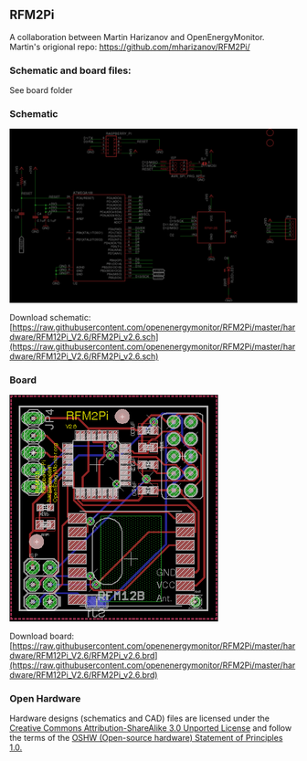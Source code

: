 ## RFM2Pi

A collaboration between Martin Harizanov and OpenEnergyMonitor. Martin's origional repo: https://github.com/mharizanov/RFM2Pi/

### Schematic and board files: 

See board folder

### Schematic

![schematic.png](schematic.png)

Download schematic: [https://raw.githubusercontent.com/openenergymonitor/RFM2Pi/master/hardware/RFM12Pi_V2.6/RFM2Pi_v2.6.sch](https://raw.githubusercontent.com/openenergymonitor/RFM2Pi/master/hardware/RFM12Pi_V2.6/RFM2Pi_v2.6.sch)

### Board

![board.png](board.png)

Download board: [https://raw.githubusercontent.com/openenergymonitor/RFM2Pi/master/hardware/RFM12Pi_V2.6/RFM2Pi_v2.6.brd](https://raw.githubusercontent.com/openenergymonitor/RFM2Pi/master/hardware/RFM12Pi_V2.6/RFM2Pi_v2.6.brd)

### Open Hardware

Hardware designs (schematics and CAD) files are licensed under the [Creative Commons Attribution-ShareAlike 3.0 Unported License](http://creativecommons.org/licenses/by-sa/3.0/) and follow the terms of the [OSHW (Open-source hardware) Statement of Principles 1.0.](http://freedomdefined.org/OSHW)
